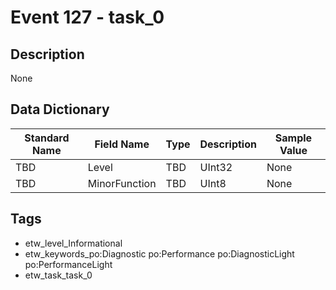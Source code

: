 # Event 127 - task_0

## Description
None

## Data Dictionary
|Standard Name|Field Name|Type|Description|Sample Value|
|---|---|---|---|---|
|TBD|Level|TBD|UInt32|None|None|
|TBD|MinorFunction|TBD|UInt8|None|None|

## Tags
* etw_level_Informational
* etw_keywords_po:Diagnostic po:Performance po:DiagnosticLight po:PerformanceLight
* etw_task_task_0